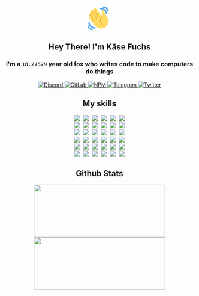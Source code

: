 <div><p align=center><img src=./resources/images/wave.gif width=64px height=64px></p><h2 align=center>Hey There! I'm Käse Fuchs</h2><h3 align=center>I'm a <code>18.27529</code> year old fox who writes code to make computers do things</h3><p align=center><a href=https://discord.com/users/507526681125322772><img alt=Discord src="https://img.shields.io/badge/Discord-5865F2?logo=discord&logoColor=white&style=flat-square#24eeafa9181bdbb370b3a0d14233bf5a"> </a><a href=https://gitlab.com/kasefuchs><img alt=GitLab src="https://img.shields.io/badge/GitLab-330F63?logo=gitlab&logoColor=white&style=flat-square#24eeafa9181bdbb370b3a0d14233bf5a"> </a><a href=https://npmjs.com/~kasefuchs><img alt=NPM src="https://img.shields.io/badge/NPM-CB3837?logo=npm&logoColor=white&style=flat-square#24eeafa9181bdbb370b3a0d14233bf5a"> </a><a href=https://t.me/kasefuchs><img alt=Telegram src="https://img.shields.io/badge/Telegram-2CA5E0?logo=telegram&logoColor=white&style=flat-square#24eeafa9181bdbb370b3a0d14233bf5a"> </a><a href=https://twitter.com/kasefuchs><img alt=Twitter src="https://img.shields.io/badge/Twitter-1DA1F2?logo=twitter&logoColor=white&style=flat-square#24eeafa9181bdbb370b3a0d14233bf5a"></a></p><h2 align=center>My skills</h2><p align=center><a href=https://aws.amazon.com/ ><picture><source srcset="https://skillicons.dev/icons?i=aws&theme=dark#24eeafa9181bdbb370b3a0d14233bf5a" media="(prefers-color-scheme: dark)"><source srcset="https://skillicons.dev/icons?i=aws&theme=light#24eeafa9181bdbb370b3a0d14233bf5a" media="(prefers-color-scheme: light), (prefers-color-scheme: no-preference)"><img src="https://skillicons.dev/icons?i=aws&theme=light#24eeafa9181bdbb370b3a0d14233bf5a"></picture></a>&nbsp;&nbsp;<a href=https://en.wikipedia.org/wiki/Bash_(Unix_shell)><picture><source srcset="https://skillicons.dev/icons?i=bash&theme=dark#24eeafa9181bdbb370b3a0d14233bf5a" media="(prefers-color-scheme: dark)"><source srcset="https://skillicons.dev/icons?i=bash&theme=light#24eeafa9181bdbb370b3a0d14233bf5a" media="(prefers-color-scheme: light), (prefers-color-scheme: no-preference)"><img src="https://skillicons.dev/icons?i=bash&theme=light#24eeafa9181bdbb370b3a0d14233bf5a"></picture></a>&nbsp;&nbsp;<a href=https://discord.com/developers/docs><picture><source srcset="https://skillicons.dev/icons?i=bots&theme=dark#24eeafa9181bdbb370b3a0d14233bf5a" media="(prefers-color-scheme: dark)"><source srcset="https://skillicons.dev/icons?i=bots&theme=light#24eeafa9181bdbb370b3a0d14233bf5a" media="(prefers-color-scheme: light), (prefers-color-scheme: no-preference)"><img src="https://skillicons.dev/icons?i=bots&theme=light#24eeafa9181bdbb370b3a0d14233bf5a"></picture></a>&nbsp;&nbsp;<a href=https://www.cloudflare.com/ ><picture><source srcset="https://skillicons.dev/icons?i=cloudflare&theme=dark#24eeafa9181bdbb370b3a0d14233bf5a" media="(prefers-color-scheme: dark)"><source srcset="https://skillicons.dev/icons?i=cloudflare&theme=light#24eeafa9181bdbb370b3a0d14233bf5a" media="(prefers-color-scheme: light), (prefers-color-scheme: no-preference)"><img src="https://skillicons.dev/icons?i=cloudflare&theme=light#24eeafa9181bdbb370b3a0d14233bf5a"></picture></a>&nbsp;&nbsp;<a href=https://en.wikipedia.org/wiki/CSS><picture><source srcset="https://skillicons.dev/icons?i=css&theme=dark#24eeafa9181bdbb370b3a0d14233bf5a" media="(prefers-color-scheme: dark)"><source srcset="https://skillicons.dev/icons?i=css&theme=light#24eeafa9181bdbb370b3a0d14233bf5a" media="(prefers-color-scheme: light), (prefers-color-scheme: no-preference)"><img src="https://skillicons.dev/icons?i=css&theme=light#24eeafa9181bdbb370b3a0d14233bf5a"></picture></a>&nbsp;&nbsp;<a href=https://www.docker.com/ ><picture><source srcset="https://skillicons.dev/icons?i=docker&theme=dark#24eeafa9181bdbb370b3a0d14233bf5a" media="(prefers-color-scheme: dark)"><source srcset="https://skillicons.dev/icons?i=docker&theme=light#24eeafa9181bdbb370b3a0d14233bf5a" media="(prefers-color-scheme: light), (prefers-color-scheme: no-preference)"><img src="https://skillicons.dev/icons?i=docker&theme=light#24eeafa9181bdbb370b3a0d14233bf5a"></picture></a><br><a href=https://www.electronjs.org/ ><picture><source srcset="https://skillicons.dev/icons?i=electron&theme=dark#24eeafa9181bdbb370b3a0d14233bf5a" media="(prefers-color-scheme: dark)"><source srcset="https://skillicons.dev/icons?i=electron&theme=light#24eeafa9181bdbb370b3a0d14233bf5a" media="(prefers-color-scheme: light), (prefers-color-scheme: no-preference)"><img src="https://skillicons.dev/icons?i=electron&theme=light#24eeafa9181bdbb370b3a0d14233bf5a"></picture></a>&nbsp;&nbsp;<a href=https://expressjs.com/ ><picture><source srcset="https://skillicons.dev/icons?i=express&theme=dark#24eeafa9181bdbb370b3a0d14233bf5a" media="(prefers-color-scheme: dark)"><source srcset="https://skillicons.dev/icons?i=express&theme=light#24eeafa9181bdbb370b3a0d14233bf5a" media="(prefers-color-scheme: light), (prefers-color-scheme: no-preference)"><img src="https://skillicons.dev/icons?i=express&theme=light#24eeafa9181bdbb370b3a0d14233bf5a"></picture></a>&nbsp;&nbsp;<a href=https://www.figma.com/ ><picture><source srcset="https://skillicons.dev/icons?i=figma&theme=dark#24eeafa9181bdbb370b3a0d14233bf5a" media="(prefers-color-scheme: dark)"><source srcset="https://skillicons.dev/icons?i=figma&theme=light#24eeafa9181bdbb370b3a0d14233bf5a" media="(prefers-color-scheme: light), (prefers-color-scheme: no-preference)"><img src="https://skillicons.dev/icons?i=figma&theme=light#24eeafa9181bdbb370b3a0d14233bf5a"></picture></a>&nbsp;&nbsp;<a href=https://firebase.google.com/ ><picture><source srcset="https://skillicons.dev/icons?i=firebase&theme=dark#24eeafa9181bdbb370b3a0d14233bf5a" media="(prefers-color-scheme: dark)"><source srcset="https://skillicons.dev/icons?i=firebase&theme=light#24eeafa9181bdbb370b3a0d14233bf5a" media="(prefers-color-scheme: light), (prefers-color-scheme: no-preference)"><img src="https://skillicons.dev/icons?i=firebase&theme=light#24eeafa9181bdbb370b3a0d14233bf5a"></picture></a>&nbsp;&nbsp;<a href=https://flask.palletsprojects.com/ ><picture><source srcset="https://skillicons.dev/icons?i=flask&theme=dark#24eeafa9181bdbb370b3a0d14233bf5a" media="(prefers-color-scheme: dark)"><source srcset="https://skillicons.dev/icons?i=flask&theme=light#24eeafa9181bdbb370b3a0d14233bf5a" media="(prefers-color-scheme: light), (prefers-color-scheme: no-preference)"><img src="https://skillicons.dev/icons?i=flask&theme=light#24eeafa9181bdbb370b3a0d14233bf5a"></picture></a>&nbsp;&nbsp;<a href=https://cloud.google.com/ ><picture><source srcset="https://skillicons.dev/icons?i=gcp&theme=dark#24eeafa9181bdbb370b3a0d14233bf5a" media="(prefers-color-scheme: dark)"><source srcset="https://skillicons.dev/icons?i=gcp&theme=light#24eeafa9181bdbb370b3a0d14233bf5a" media="(prefers-color-scheme: light), (prefers-color-scheme: no-preference)"><img src="https://skillicons.dev/icons?i=gcp&theme=light#24eeafa9181bdbb370b3a0d14233bf5a"></picture></a><br><a href=https://git-scm.com/ ><picture><source srcset="https://skillicons.dev/icons?i=git&theme=dark#24eeafa9181bdbb370b3a0d14233bf5a" media="(prefers-color-scheme: dark)"><source srcset="https://skillicons.dev/icons?i=git&theme=light#24eeafa9181bdbb370b3a0d14233bf5a" media="(prefers-color-scheme: light), (prefers-color-scheme: no-preference)"><img src="https://skillicons.dev/icons?i=git&theme=light#24eeafa9181bdbb370b3a0d14233bf5a"></picture></a>&nbsp;&nbsp;<a href=https://github.com/ ><picture><source srcset="https://skillicons.dev/icons?i=github&theme=dark#24eeafa9181bdbb370b3a0d14233bf5a" media="(prefers-color-scheme: dark)"><source srcset="https://skillicons.dev/icons?i=github&theme=light#24eeafa9181bdbb370b3a0d14233bf5a" media="(prefers-color-scheme: light), (prefers-color-scheme: no-preference)"><img src="https://skillicons.dev/icons?i=github&theme=light#24eeafa9181bdbb370b3a0d14233bf5a"></picture></a>&nbsp;&nbsp;<a href=https://gitlab.com/ ><picture><source srcset="https://skillicons.dev/icons?i=gitlab&theme=dark#24eeafa9181bdbb370b3a0d14233bf5a" media="(prefers-color-scheme: dark)"><source srcset="https://skillicons.dev/icons?i=gitlab&theme=light#24eeafa9181bdbb370b3a0d14233bf5a" media="(prefers-color-scheme: light), (prefers-color-scheme: no-preference)"><img src="https://skillicons.dev/icons?i=gitlab&theme=light#24eeafa9181bdbb370b3a0d14233bf5a"></picture></a>&nbsp;&nbsp;<a href=https://www.heroku.com/ ><picture><source srcset="https://skillicons.dev/icons?i=heroku&theme=dark#24eeafa9181bdbb370b3a0d14233bf5a" media="(prefers-color-scheme: dark)"><source srcset="https://skillicons.dev/icons?i=heroku&theme=light#24eeafa9181bdbb370b3a0d14233bf5a" media="(prefers-color-scheme: light), (prefers-color-scheme: no-preference)"><img src="https://skillicons.dev/icons?i=heroku&theme=light#24eeafa9181bdbb370b3a0d14233bf5a"></picture></a>&nbsp;&nbsp;<a href=https://en.wikipedia.org/wiki/HTML><picture><source srcset="https://skillicons.dev/icons?i=html&theme=dark#24eeafa9181bdbb370b3a0d14233bf5a" media="(prefers-color-scheme: dark)"><source srcset="https://skillicons.dev/icons?i=html&theme=light#24eeafa9181bdbb370b3a0d14233bf5a" media="(prefers-color-scheme: light), (prefers-color-scheme: no-preference)"><img src="https://skillicons.dev/icons?i=html&theme=light#24eeafa9181bdbb370b3a0d14233bf5a"></picture></a>&nbsp;&nbsp;<a href=https://en.wikipedia.org/wiki/JavaScript><picture><source srcset="https://skillicons.dev/icons?i=js&theme=dark#24eeafa9181bdbb370b3a0d14233bf5a" media="(prefers-color-scheme: dark)"><source srcset="https://skillicons.dev/icons?i=js&theme=light#24eeafa9181bdbb370b3a0d14233bf5a" media="(prefers-color-scheme: light), (prefers-color-scheme: no-preference)"><img src="https://skillicons.dev/icons?i=js&theme=light#24eeafa9181bdbb370b3a0d14233bf5a"></picture></a><br><a href=https://en.wikipedia.org/wiki/Linux><picture><source srcset="https://skillicons.dev/icons?i=linux&theme=dark#24eeafa9181bdbb370b3a0d14233bf5a" media="(prefers-color-scheme: dark)"><source srcset="https://skillicons.dev/icons?i=linux&theme=light#24eeafa9181bdbb370b3a0d14233bf5a" media="(prefers-color-scheme: light), (prefers-color-scheme: no-preference)"><img src="https://skillicons.dev/icons?i=linux&theme=light#24eeafa9181bdbb370b3a0d14233bf5a"></picture></a>&nbsp;&nbsp;<a href=https://mui.com/ ><picture><source srcset="https://skillicons.dev/icons?i=materialui&theme=dark#24eeafa9181bdbb370b3a0d14233bf5a" media="(prefers-color-scheme: dark)"><source srcset="https://skillicons.dev/icons?i=materialui&theme=light#24eeafa9181bdbb370b3a0d14233bf5a" media="(prefers-color-scheme: light), (prefers-color-scheme: no-preference)"><img src="https://skillicons.dev/icons?i=materialui&theme=light#24eeafa9181bdbb370b3a0d14233bf5a"></picture></a>&nbsp;&nbsp;<a href=https://en.wikipedia.org/wiki/Markdown><picture><source srcset="https://skillicons.dev/icons?i=md&theme=dark#24eeafa9181bdbb370b3a0d14233bf5a" media="(prefers-color-scheme: dark)"><source srcset="https://skillicons.dev/icons?i=md&theme=light#24eeafa9181bdbb370b3a0d14233bf5a" media="(prefers-color-scheme: light), (prefers-color-scheme: no-preference)"><img src="https://skillicons.dev/icons?i=md&theme=light#24eeafa9181bdbb370b3a0d14233bf5a"></picture></a>&nbsp;&nbsp;<a href=https://www.mongodb.com/ ><picture><source srcset="https://skillicons.dev/icons?i=mongodb&theme=dark#24eeafa9181bdbb370b3a0d14233bf5a" media="(prefers-color-scheme: dark)"><source srcset="https://skillicons.dev/icons?i=mongodb&theme=light#24eeafa9181bdbb370b3a0d14233bf5a" media="(prefers-color-scheme: light), (prefers-color-scheme: no-preference)"><img src="https://skillicons.dev/icons?i=mongodb&theme=light#24eeafa9181bdbb370b3a0d14233bf5a"></picture></a>&nbsp;&nbsp;<a href=https://www.mysql.com/ ><picture><source srcset="https://skillicons.dev/icons?i=mysql&theme=dark#24eeafa9181bdbb370b3a0d14233bf5a" media="(prefers-color-scheme: dark)"><source srcset="https://skillicons.dev/icons?i=mysql&theme=light#24eeafa9181bdbb370b3a0d14233bf5a" media="(prefers-color-scheme: light), (prefers-color-scheme: no-preference)"><img src="https://skillicons.dev/icons?i=mysql&theme=light#24eeafa9181bdbb370b3a0d14233bf5a"></picture></a>&nbsp;&nbsp;<a href=https://nextjs.org/ ><picture><source srcset="https://skillicons.dev/icons?i=nextjs&theme=dark#24eeafa9181bdbb370b3a0d14233bf5a" media="(prefers-color-scheme: dark)"><source srcset="https://skillicons.dev/icons?i=nextjs&theme=light#24eeafa9181bdbb370b3a0d14233bf5a" media="(prefers-color-scheme: light), (prefers-color-scheme: no-preference)"><img src="https://skillicons.dev/icons?i=nextjs&theme=light#24eeafa9181bdbb370b3a0d14233bf5a"></picture></a><br><a href=https://nodejs.org/en/ ><picture><source srcset="https://skillicons.dev/icons?i=nodejs&theme=dark#24eeafa9181bdbb370b3a0d14233bf5a" media="(prefers-color-scheme: dark)"><source srcset="https://skillicons.dev/icons?i=nodejs&theme=light#24eeafa9181bdbb370b3a0d14233bf5a" media="(prefers-color-scheme: light), (prefers-color-scheme: no-preference)"><img src="https://skillicons.dev/icons?i=nodejs&theme=light#24eeafa9181bdbb370b3a0d14233bf5a"></picture></a>&nbsp;&nbsp;<a href=https://www.postgresql.org/ ><picture><source srcset="https://skillicons.dev/icons?i=postgres&theme=dark#24eeafa9181bdbb370b3a0d14233bf5a" media="(prefers-color-scheme: dark)"><source srcset="https://skillicons.dev/icons?i=postgres&theme=light#24eeafa9181bdbb370b3a0d14233bf5a" media="(prefers-color-scheme: light), (prefers-color-scheme: no-preference)"><img src="https://skillicons.dev/icons?i=postgres&theme=light#24eeafa9181bdbb370b3a0d14233bf5a"></picture></a>&nbsp;&nbsp;<a href=https://learn.microsoft.com/en-us/powershell/ ><picture><source srcset="https://skillicons.dev/icons?i=powershell&theme=dark#24eeafa9181bdbb370b3a0d14233bf5a" media="(prefers-color-scheme: dark)"><source srcset="https://skillicons.dev/icons?i=powershell&theme=light#24eeafa9181bdbb370b3a0d14233bf5a" media="(prefers-color-scheme: light), (prefers-color-scheme: no-preference)"><img src="https://skillicons.dev/icons?i=powershell&theme=light#24eeafa9181bdbb370b3a0d14233bf5a"></picture></a>&nbsp;&nbsp;<a href=https://www.python.org/ ><picture><source srcset="https://skillicons.dev/icons?i=py&theme=dark#24eeafa9181bdbb370b3a0d14233bf5a" media="(prefers-color-scheme: dark)"><source srcset="https://skillicons.dev/icons?i=py&theme=light#24eeafa9181bdbb370b3a0d14233bf5a" media="(prefers-color-scheme: light), (prefers-color-scheme: no-preference)"><img src="https://skillicons.dev/icons?i=py&theme=light#24eeafa9181bdbb370b3a0d14233bf5a"></picture></a>&nbsp;&nbsp;<a href=https://www.raspberrypi.org/ ><picture><source srcset="https://skillicons.dev/icons?i=raspberrypi&theme=dark#24eeafa9181bdbb370b3a0d14233bf5a" media="(prefers-color-scheme: dark)"><source srcset="https://skillicons.dev/icons?i=raspberrypi&theme=light#24eeafa9181bdbb370b3a0d14233bf5a" media="(prefers-color-scheme: light), (prefers-color-scheme: no-preference)"><img src="https://skillicons.dev/icons?i=raspberrypi&theme=light#24eeafa9181bdbb370b3a0d14233bf5a"></picture></a>&nbsp;&nbsp;<a href=https://reactjs.org/ ><picture><source srcset="https://skillicons.dev/icons?i=react&theme=dark#24eeafa9181bdbb370b3a0d14233bf5a" media="(prefers-color-scheme: dark)"><source srcset="https://skillicons.dev/icons?i=react&theme=light#24eeafa9181bdbb370b3a0d14233bf5a" media="(prefers-color-scheme: light), (prefers-color-scheme: no-preference)"><img src="https://skillicons.dev/icons?i=react&theme=light#24eeafa9181bdbb370b3a0d14233bf5a"></picture></a><br><a href=https://redux.js.org/ ><picture><source srcset="https://skillicons.dev/icons?i=redux&theme=dark#24eeafa9181bdbb370b3a0d14233bf5a" media="(prefers-color-scheme: dark)"><source srcset="https://skillicons.dev/icons?i=redux&theme=light#24eeafa9181bdbb370b3a0d14233bf5a" media="(prefers-color-scheme: light), (prefers-color-scheme: no-preference)"><img src="https://skillicons.dev/icons?i=redux&theme=light#24eeafa9181bdbb370b3a0d14233bf5a"></picture></a>&nbsp;&nbsp;<a href=https://en.wikipedia.org/wiki/Regular_expression><picture><source srcset="https://skillicons.dev/icons?i=regex&theme=dark#24eeafa9181bdbb370b3a0d14233bf5a" media="(prefers-color-scheme: dark)"><source srcset="https://skillicons.dev/icons?i=regex&theme=light#24eeafa9181bdbb370b3a0d14233bf5a" media="(prefers-color-scheme: light), (prefers-color-scheme: no-preference)"><img src="https://skillicons.dev/icons?i=regex&theme=light#24eeafa9181bdbb370b3a0d14233bf5a"></picture></a>&nbsp;&nbsp;<a href=https://en.wikipedia.org/wiki/Sass_(stylesheet_language)><picture><source srcset="https://skillicons.dev/icons?i=sass&theme=dark#24eeafa9181bdbb370b3a0d14233bf5a" media="(prefers-color-scheme: dark)"><source srcset="https://skillicons.dev/icons?i=sass&theme=light#24eeafa9181bdbb370b3a0d14233bf5a" media="(prefers-color-scheme: light), (prefers-color-scheme: no-preference)"><img src="https://skillicons.dev/icons?i=sass&theme=light#24eeafa9181bdbb370b3a0d14233bf5a"></picture></a>&nbsp;&nbsp;<a href=https://www.typescriptlang.org/ ><picture><source srcset="https://skillicons.dev/icons?i=ts&theme=dark#24eeafa9181bdbb370b3a0d14233bf5a" media="(prefers-color-scheme: dark)"><source srcset="https://skillicons.dev/icons?i=ts&theme=light#24eeafa9181bdbb370b3a0d14233bf5a" media="(prefers-color-scheme: light), (prefers-color-scheme: no-preference)"><img src="https://skillicons.dev/icons?i=ts&theme=light#24eeafa9181bdbb370b3a0d14233bf5a"></picture></a>&nbsp;&nbsp;<a href=https://unity.com/ ><picture><source srcset="https://skillicons.dev/icons?i=unity&theme=dark#24eeafa9181bdbb370b3a0d14233bf5a" media="(prefers-color-scheme: dark)"><source srcset="https://skillicons.dev/icons?i=unity&theme=light#24eeafa9181bdbb370b3a0d14233bf5a" media="(prefers-color-scheme: light), (prefers-color-scheme: no-preference)"><img src="https://skillicons.dev/icons?i=unity&theme=light#24eeafa9181bdbb370b3a0d14233bf5a"></picture></a>&nbsp;&nbsp;<a href=https://workers.cloudflare.com/ ><picture><source srcset="https://skillicons.dev/icons?i=workers&theme=dark#24eeafa9181bdbb370b3a0d14233bf5a" media="(prefers-color-scheme: dark)"><source srcset="https://skillicons.dev/icons?i=workers&theme=light#24eeafa9181bdbb370b3a0d14233bf5a" media="(prefers-color-scheme: light), (prefers-color-scheme: no-preference)"><img src="https://skillicons.dev/icons?i=workers&theme=light#24eeafa9181bdbb370b3a0d14233bf5a"></picture></a><br></p><h2 align=center>Github Stats</h2><p align=center><picture><source srcset="https://github-readme-stats-kasefuchs.vercel.app/api/?count_private=true&hide_border=true&hide_rank=true&line_height=20&hide_title=true&username=Kasefuchs&theme=dark#24eeafa9181bdbb370b3a0d14233bf5a" media="(prefers-color-scheme: dark)"><source srcset="https://github-readme-stats-kasefuchs.vercel.app/api/?count_private=true&hide_border=true&hide_rank=true&line_height=20&hide_title=true&username=Kasefuchs&theme=light#24eeafa9181bdbb370b3a0d14233bf5a" media="(prefers-color-scheme: light), (prefers-color-scheme: no-preference)"><img align=middle width=350 height=140 src="https://github-readme-stats-kasefuchs.vercel.app/api/?count_private=true&hide_border=true&hide_rank=true&line_height=20&hide_title=true&username=Kasefuchs&theme=light#24eeafa9181bdbb370b3a0d14233bf5a"></picture><picture><source srcset="https://github-readme-stats-kasefuchs.vercel.app/api/top-langs/?count_private=true&hide_border=true&layout=compact&username=Kasefuchs&theme=dark#24eeafa9181bdbb370b3a0d14233bf5a" media="(prefers-color-scheme: dark)"><source srcset="https://github-readme-stats-kasefuchs.vercel.app/api/top-langs/?count_private=true&hide_border=true&layout=compact&username=Kasefuchs&theme=light#24eeafa9181bdbb370b3a0d14233bf5a" media="(prefers-color-scheme: light), (prefers-color-scheme: no-preference)"><img align=middle width=350 height=140 src="https://github-readme-stats-kasefuchs.vercel.app/api/top-langs/?count_private=true&hide_border=true&layout=compact&username=Kasefuchs&theme=light#24eeafa9181bdbb370b3a0d14233bf5a"></picture></p><img src="https://hit.yhype.me/github/profile?user_id=64592097#24eeafa9181bdbb370b3a0d14233bf5a" alt=""></div>